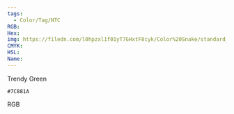 ```yaml
---
tags:
  - Color/Tag/NTC
RGB:
Hex:
img: https://filedn.com/l0hpzxl1f01yT7GHxtF8cyk/Color%20Snake/standard_csv_to_svg/%23/7C881A.svg
CMYK:
HSL:
Name:
---
```

Trendy Green
```palette
#7C881A
```
RGB
